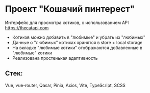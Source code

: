 # Проект "Кошачий пинтерест"

Интерфейс для просмотра котиков, с использованием API https://thecatapi.com

- Котиков можно добавить в "любимые" и убрать из "любимых"
- Данные о "любимых" котиках хранятся в store + local storage
- На вкладке "любимые котики" отображаются добавленные в "любимые" котики
- Реализована простенькая адаптивность

## Стек:

Vue, vue-router, Qasar, Pinia, Axios, Vite, TypeScript, SCSS
